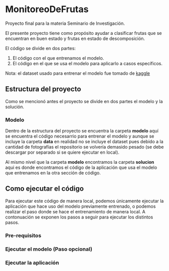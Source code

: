 # MonitoreoDeFrutas
Proyecto final para la materia Seminario de Investigación.

El presente proyecto tiene como propósito ayudar a clasificar frutas que se encuentran en buen estado y frutas en estado de descomposición.

El código se divide en dos partes:

1. El código con el que entrenamos el modelo.
2. El código en el que se usa el modelo para aplicarlo a casos específicos.

Nota: el dataset usado para entrenar el modelo fue tomado de [kaggle](https://www.kaggle.com/datasets/sriramr/fruits-fresh-and-rotten-for-classification)

## Estructura del proyecto

Como se mencionó antes el proyecto se divide en dos partes el modelo y la solución.

### Modelo

Dentro de la estructura del proyecto se encuentra la carpeta **modelo** aquí se encuentra el código necesarrio para entrenar el modelo y aunque se incluye la carpeta **data** en realidad no se incluye el dataset pues debido a la cantidad de fotografías el repositorio se volvería demasido pesado (se debe descargar por separado si se quiere ejecutar en local).

Al mismo nivel que la carpeta **modelo** encontramos la carpeta **solucion** aqui es donde encontramos el código de la aplicación que usa el modelo que entrenamos en la otra sección de código.

## Como ejecutar el código

Para ejecutar este código de manera local, podemos únicamente ejecutar la aplicación que hace uso del modelo previamente entrenado, o podemos realizar el paso donde se hace el entrenamiento de manera local. A contonuación se exponen los pasos a seguir para ejecutar los distintos pasos.

### Pre-requisitos

### Ejecutar el modelo (Paso opcional)

### Ejecutar la aplicación
